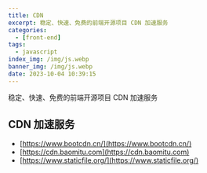 ```yaml
---
title: CDN
excerpt: 稳定、快速、免费的前端开源项目 CDN 加速服务
categories:
  - [front-end]
tags:
  - javascript
index_img: /img/js.webp
banner_img: /img/js.webp
date: 2023-10-04 10:39:15
---
```


稳定、快速、免费的前端开源项目 CDN 加速服务

## CDN 加速服务

- [https://www.bootcdn.cn/](https://www.bootcdn.cn/)
- [https://cdn.baomitu.com](https://cdn.baomitu.com)
- [https://www.staticfile.org/](https://www.staticfile.org/)


